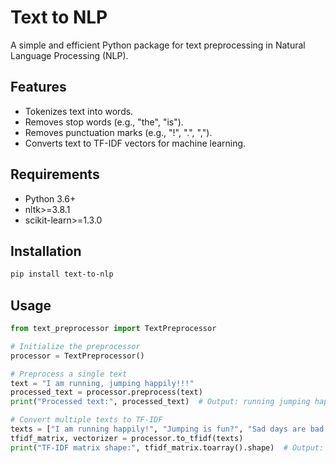 # Text to NLP
A simple and efficient Python package for text preprocessing in Natural Language Processing (NLP).

## Features
- Tokenizes text into words.
- Removes stop words (e.g., "the", "is").
- Removes punctuation marks (e.g., "!", ".", ",").
- Converts text to TF-IDF vectors for machine learning.

## Requirements
- Python 3.6+
- nltk>=3.8.1
- scikit-learn>=1.3.0

## Installation
```bash
pip install text-to-nlp
```

## Usage
```python
from text_preprocessor import TextPreprocessor

# Initialize the preprocessor
processor = TextPreprocessor()

# Preprocess a single text
text = "I am running, jumping happily!!!"
processed_text = processor.preprocess(text)
print("Processed text:", processed_text)  # Output: running jumping happily

# Convert multiple texts to TF-IDF
texts = ["I am running happily!", "Jumping is fun?", "Sad days are bad."]
tfidf_matrix, vectorizer = processor.to_tfidf(texts)
print("TF-IDF matrix shape:", tfidf_matrix.toarray().shape)  # Output: (3, 1000)
```